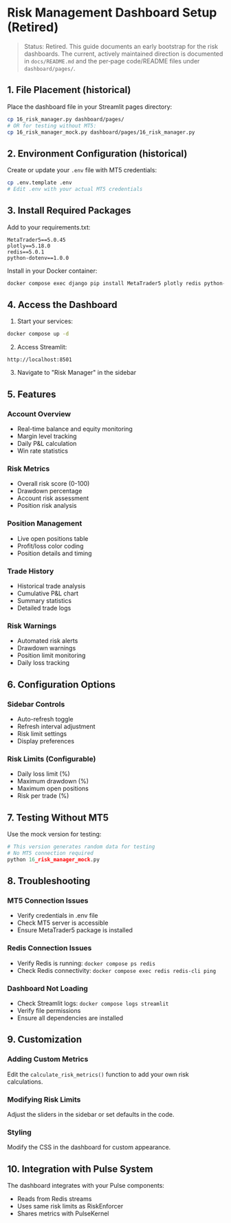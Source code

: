 # Risk Management Dashboard Setup (Retired)

> Status: Retired. This guide documents an early bootstrap for the risk
> dashboards. The current, actively maintained direction is documented in
> `docs/README.md` and the per‑page code/README files under `dashboard/pages/`.

## 1. File Placement (historical)

Place the dashboard file in your Streamlit pages directory:
```bash
cp 16_risk_manager.py dashboard/pages/
# OR for testing without MT5:
cp 16_risk_manager_mock.py dashboard/pages/16_risk_manager.py
```

## 2. Environment Configuration (historical)

Create or update your `.env` file with MT5 credentials:
```bash
cp .env.template .env
# Edit .env with your actual MT5 credentials
```

## 3. Install Required Packages

Add to your requirements.txt:
```
MetaTrader5==5.0.45
plotly==5.18.0
redis==5.0.1
python-dotenv==1.0.0
```

Install in your Docker container:
```bash
docker compose exec django pip install MetaTrader5 plotly redis python-dotenv
```

## 4. Access the Dashboard

1. Start your services:
```bash
docker compose up -d
```

2. Access Streamlit:
```
http://localhost:8501
```

3. Navigate to "Risk Manager" in the sidebar

## 5. Features

### Account Overview
- Real-time balance and equity monitoring
- Margin level tracking
- Daily P&L calculation
- Win rate statistics

### Risk Metrics
- Overall risk score (0-100)
- Drawdown percentage
- Account risk assessment
- Position risk analysis

### Position Management
- Live open positions table
- Profit/loss color coding
- Position details and timing

### Trade History
- Historical trade analysis
- Cumulative P&L chart
- Summary statistics
- Detailed trade logs

### Risk Warnings
- Automated risk alerts
- Drawdown warnings
- Position limit monitoring
- Daily loss tracking

## 6. Configuration Options

### Sidebar Controls
- Auto-refresh toggle
- Refresh interval adjustment
- Risk limit settings
- Display preferences

### Risk Limits (Configurable)
- Daily loss limit (%)
- Maximum drawdown (%)
- Maximum open positions
- Risk per trade (%)

## 7. Testing Without MT5

Use the mock version for testing:
```python
# This version generates random data for testing
# No MT5 connection required
python 16_risk_manager_mock.py
```

## 8. Troubleshooting

### MT5 Connection Issues
- Verify credentials in .env file
- Check MT5 server is accessible
- Ensure MetaTrader5 package is installed

### Redis Connection Issues
- Verify Redis is running: `docker compose ps redis`
- Check Redis connectivity: `docker compose exec redis redis-cli ping`

### Dashboard Not Loading
- Check Streamlit logs: `docker compose logs streamlit`
- Verify file permissions
- Ensure all dependencies are installed

## 9. Customization

### Adding Custom Metrics
Edit the `calculate_risk_metrics()` function to add your own risk calculations.

### Modifying Risk Limits
Adjust the sliders in the sidebar or set defaults in the code.

### Styling
Modify the CSS in the dashboard for custom appearance.

## 10. Integration with Pulse System

The dashboard integrates with your Pulse components:
- Reads from Redis streams
- Uses same risk limits as RiskEnforcer
- Shares metrics with PulseKernel
